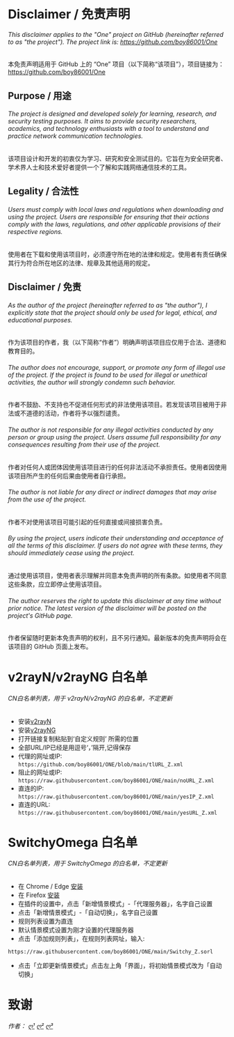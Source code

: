 # Disclaimer / 免责声明

###### This disclaimer applies to the "One" project on GitHub (hereinafter referred to as "the project"). The project link is: https://github.com/boy86001/One  
本免责声明适用于 GitHub 上的 “One” 项目（以下简称“该项目”），项目链接为：https://github.com/boy86001/One

## Purpose / 用途

###### The project is designed and developed solely for learning, research, and security testing purposes. It aims to provide security researchers, academics, and technology enthusiasts with a tool to understand and practice network communication technologies.  
该项目设计和开发的初衷仅为学习、研究和安全测试目的。它旨在为安全研究者、学术界人士和技术爱好者提供一个了解和实践网络通信技术的工具。

## Legality / 合法性

###### Users must comply with local laws and regulations when downloading and using the project. Users are responsible for ensuring that their actions comply with the laws, regulations, and other applicable provisions of their respective regions.  
使用者在下载和使用该项目时，必须遵守所在地的法律和规定。使用者有责任确保其行为符合所在地区的法律、规章及其他适用的规定。

## Disclaimer / 免责

###### As the author of the project (hereinafter referred to as "the author"), I explicitly state that the project should only be used for legal, ethical, and educational purposes.  
作为该项目的作者，我（以下简称“作者”）明确声明该项目应仅用于合法、道德和教育目的。

###### The author does not encourage, support, or promote any form of illegal use of the project. If the project is found to be used for illegal or unethical activities, the author will strongly condemn such behavior.  
作者不鼓励、不支持也不促进任何形式的非法使用该项目。若发现该项目被用于非法或不道德的活动，作者将予以强烈谴责。

###### The author is not responsible for any illegal activities conducted by any person or group using the project. Users assume full responsibility for any consequences resulting from their use of the project.  
作者对任何人或团体因使用该项目进行的任何非法活动不承担责任。使用者因使用该项目所产生的任何后果由使用者自行承担。

###### The author is not liable for any direct or indirect damages that may arise from the use of the project.  
作者不对使用该项目可能引起的任何直接或间接损害负责。

###### By using the project, users indicate their understanding and acceptance of all the terms of this disclaimer. If users do not agree with these terms, they should immediately cease using the project.  
通过使用该项目，使用者表示理解并同意本免责声明的所有条款。如使用者不同意这些条款，应立即停止使用该项目。

###### The author reserves the right to update this disclaimer at any time without prior notice. The latest version of the disclaimer will be posted on the project's GitHub page.  
作者保留随时更新本免责声明的权利，且不另行通知。最新版本的免责声明将会在该项目的 GitHub 页面上发布。



# v2rayN/v2rayNG 白名单
######  CN白名单列表，用于 v2rayN/v2rayNG 的白名单，不定更新

- 安装[v2rayN](https://github.com/2dust/v2rayN)  
- 安装[v2rayNG](https://github.com/2dust/v2rayNG)
- 打开链接复制粘贴到‘自定义规则’ 所需的位置
- 全部URL/IP已经是用逗号‘，’隔开,记得保存
- 代理的网址或IP:
``https://github.com/boy86001/ONE/blob/main/tlURL_Z.xml
``
- 阻止的网址或IP:
``https://raw.githubusercontent.com/boy86001/ONE/main/noURL_Z.xml
``
- 直连的IP:
``https://raw.githubusercontent.com/boy86001/ONE/main/yesIP_Z.xml
``
- 直连的URL:
``https://raw.githubusercontent.com/boy86001/ONE/main/yesURL_Z.xml
``



# SwitchyOmega 白名单
###### CN白名单列表，用于 SwitchyOmega 的白名单，不定更新

- 在 Chrome / Edge  [安装](https://chrome.google.com/webstore/detail/proxy-switchyomega/padekgcemlokbadohgkifijomclgjgif) 
- 在  Firefox [安装](https://addons.mozilla.org/en-US/firefox/addon/switchyomega/) 
- 在插件的设置中，点击「新增情景模式」-「代理服务器」，名字自己设置
- 点击「新增情景模式」-「自动切换」，名字自己设置
- 规则列表设置为直连
- 默认情景模式设置为刚才设置的代理服务器
- 点击「添加规则列表」，在规则列表网址，输入:

``https://raw.githubusercontent.com/boy86001/ONE/main/Switchy_Z.sorl
``
- 点击「立即更新情景模式」点击左上角「界面」，将初始情景模式改为「自动切换」



# 致谢
###### 作者：   [ღ¹](https://github.com/boy86001)  [ღ²](https://github.com/Loyalsoldier/geoip)  [ღ³](https://github.com/pluwen/china-domain-allowlist)
